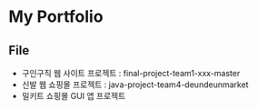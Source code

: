 # My Portfolio

## File
 - 구인구직 웹 사이트 프로젝트 : final-project-team1-xxx-master
 - 신발 웹 쇼핑몰 프로젝트 : java-project-team4-deundeunmarket
 - 밀키트 쇼핑몰 GUI 앱 프로젝트

